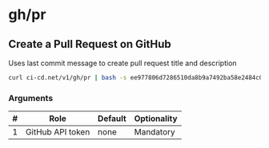 # gh/pr

## Create a Pull Request on GitHub

Uses last commit message to create pull request title and description

```sh
curl ci-cd.net/v1/gh/pr | bash -s ee977806d7286510da8b9a7492ba58e2484c0ecc
```

### Arguments

| # | Role | Default | Optionality
| --- | --- | --- | ---
| 1 | GitHub API token | none | Mandatory

